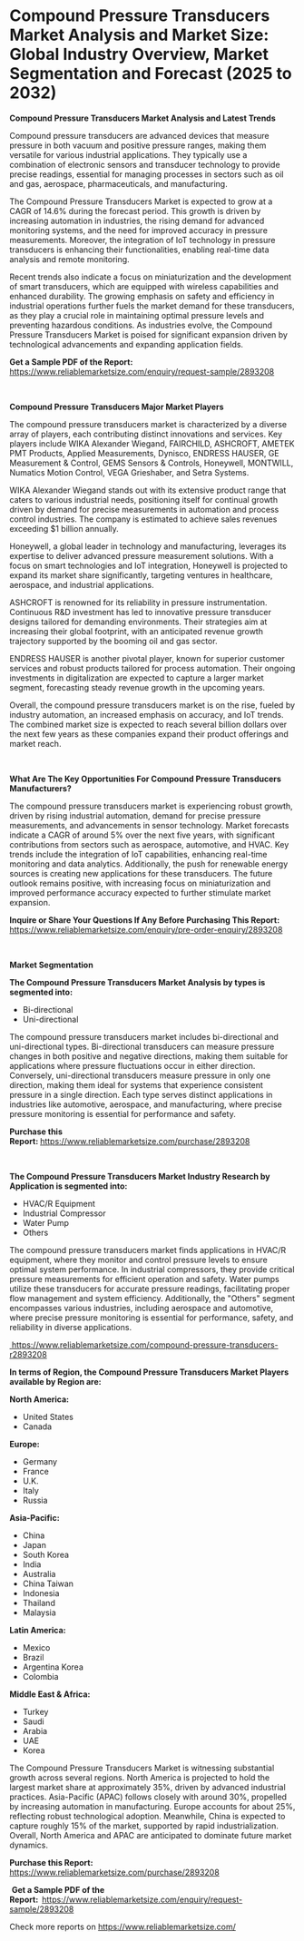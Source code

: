 <p><h1>Compound Pressure Transducers Market Analysis and Market Size: Global Industry Overview, Market Segmentation and Forecast (2025 to 2032)</h1></p><p><strong>Compound Pressure Transducers Market Analysis and Latest Trends</strong></p>
<p><p>Compound pressure transducers are advanced devices that measure pressure in both vacuum and positive pressure ranges, making them versatile for various industrial applications. They typically use a combination of electronic sensors and transducer technology to provide precise readings, essential for managing processes in sectors such as oil and gas, aerospace, pharmaceuticals, and manufacturing. </p><p>The Compound Pressure Transducers Market is expected to grow at a CAGR of 14.6% during the forecast period. This growth is driven by increasing automation in industries, the rising demand for advanced monitoring systems, and the need for improved accuracy in pressure measurements. Moreover, the integration of IoT technology in pressure transducers is enhancing their functionalities, enabling real-time data analysis and remote monitoring. </p><p>Recent trends also indicate a focus on miniaturization and the development of smart transducers, which are equipped with wireless capabilities and enhanced durability. The growing emphasis on safety and efficiency in industrial operations further fuels the market demand for these transducers, as they play a crucial role in maintaining optimal pressure levels and preventing hazardous conditions. As industries evolve, the Compound Pressure Transducers Market is poised for significant expansion driven by technological advancements and expanding application fields.</p></p>
<p><strong>Get a Sample PDF of the Report:&nbsp;</strong> <a href="https://www.reliablemarketsize.com/enquiry/request-sample/2893208?utm_campaign=2744&utm_medium=2&utm_source=Github&utm_content=ia&utm_term=15032025&utm_id=compound-pressure-transducers">https://www.reliablemarketsize.com/enquiry/request-sample/2893208</a></p>
<p>&nbsp;</p>
<p><strong>Compound Pressure Transducers Major Market Players</strong></p>
<p><p>The compound pressure transducers market is characterized by a diverse array of players, each contributing distinct innovations and services. Key players include WIKA Alexander Wiegand, FAIRCHILD, ASHCROFT, AMETEK PMT Products, Applied Measurements, Dynisco, ENDRESS HAUSER, GE Measurement & Control, GEMS Sensors & Controls, Honeywell, MONTWILL, Numatics Motion Control, VEGA Grieshaber, and Setra Systems.</p><p>WIKA Alexander Wiegand stands out with its extensive product range that caters to various industrial needs, positioning itself for continual growth driven by demand for precise measurements in automation and process control industries. The company is estimated to achieve sales revenues exceeding $1 billion annually.</p><p>Honeywell, a global leader in technology and manufacturing, leverages its expertise to deliver advanced pressure measurement solutions. With a focus on smart technologies and IoT integration, Honeywell is projected to expand its market share significantly, targeting ventures in healthcare, aerospace, and industrial applications.</p><p>ASHCROFT is renowned for its reliability in pressure instrumentation. Continuous R&D investment has led to innovative pressure transducer designs tailored for demanding environments. Their strategies aim at increasing their global footprint, with an anticipated revenue growth trajectory supported by the booming oil and gas sector.</p><p>ENDRESS HAUSER is another pivotal player, known for superior customer services and robust products tailored for process automation. Their ongoing investments in digitalization are expected to capture a larger market segment, forecasting steady revenue growth in the upcoming years.</p><p>Overall, the compound pressure transducers market is on the rise, fueled by industry automation, an increased emphasis on accuracy, and IoT trends. The combined market size is expected to reach several billion dollars over the next few years as these companies expand their product offerings and market reach.</p></p>
<p>&nbsp;</p>
<p><strong>What Are The Key Opportunities For Compound Pressure Transducers Manufacturers?</strong></p>
<p><p>The compound pressure transducers market is experiencing robust growth, driven by rising industrial automation, demand for precise pressure measurements, and advancements in sensor technology. Market forecasts indicate a CAGR of around 5% over the next five years, with significant contributions from sectors such as aerospace, automotive, and HVAC. Key trends include the integration of IoT capabilities, enhancing real-time monitoring and data analytics. Additionally, the push for renewable energy sources is creating new applications for these transducers. The future outlook remains positive, with increasing focus on miniaturization and improved performance accuracy expected to further stimulate market expansion.</p></p>
<p><strong>Inquire or Share Your Questions If Any Before Purchasing This Report:</strong> <a href="https://www.reliablemarketsize.com/enquiry/pre-order-enquiry/2893208?utm_campaign=2744&utm_medium=2&utm_source=Github&utm_content=ia&utm_term=15032025&utm_id=compound-pressure-transducers">https://www.reliablemarketsize.com/enquiry/pre-order-enquiry/2893208</a></p>
<p>&nbsp;</p>
<p><strong>Market Segmentation</strong></p>
<p><strong>The Compound Pressure Transducers Market Analysis by types is segmented into:</strong></p>
<p><ul><li>Bi-directional</li><li>Uni-directional</li></ul></p>
<p><p>The compound pressure transducers market includes bi-directional and uni-directional types. Bi-directional transducers can measure pressure changes in both positive and negative directions, making them suitable for applications where pressure fluctuations occur in either direction. Conversely, uni-directional transducers measure pressure in only one direction, making them ideal for systems that experience consistent pressure in a single direction. Each type serves distinct applications in industries like automotive, aerospace, and manufacturing, where precise pressure monitoring is essential for performance and safety.</p></p>
<p><strong>Purchase this Report:&nbsp;</strong><a href="https://www.reliablemarketsize.com/purchase/2893208?utm_campaign=2744&utm_medium=2&utm_source=Github&utm_content=ia&utm_term=15032025&utm_id=compound-pressure-transducers">https://www.reliablemarketsize.com/purchase/2893208</a></p>
<p>&nbsp;</p>
<p><strong>The Compound Pressure Transducers Market Industry Research by Application is segmented into:</strong></p>
<p><ul><li>HVAC/R Equipment</li><li>Industrial Compressor</li><li>Water Pump</li><li>Others</li></ul></p>
<p><p>The compound pressure transducers market finds applications in HVAC/R equipment, where they monitor and control pressure levels to ensure optimal system performance. In industrial compressors, they provide critical pressure measurements for efficient operation and safety. Water pumps utilize these transducers for accurate pressure readings, facilitating proper flow management and system efficiency. Additionally, the "Others" segment encompasses various industries, including aerospace and automotive, where precise pressure monitoring is essential for performance, safety, and reliability in diverse applications.</p></p>
<p><a href="https://www.reliablemarketsize.com/compound-pressure-transducers-r2893208?utm_campaign=2744&utm_medium=2&utm_source=Github&utm_content=ia&utm_term=15032025&utm_id=compound-pressure-transducers">&nbsp;https://www.reliablemarketsize.com/compound-pressure-transducers-r2893208</a></p>
<p><strong>In terms of Region, the Compound Pressure Transducers Market Players available by Region are:</strong></p>
<p>
    <p> <strong> North America: </strong>
        <ul>
            <li>United States</li>
            <li>Canada</li>
        </ul>
        </p> 
    <p> <strong> Europe: </strong>
        <ul>
            <li>Germany</li>
            <li>France</li>
            <li>U.K.</li>
            <li>Italy</li>
            <li>Russia</li>
        </ul>
        </p> 
    <p> <strong> Asia-Pacific: </strong>
        <ul>
            <li>China</li>
            <li>Japan</li>
            <li>South Korea</li>
            <li>India</li>
            <li>Australia</li>
            <li>China Taiwan</li>
            <li>Indonesia</li>
            <li>Thailand</li>
            <li>Malaysia</li>
        </ul>
        </p> 
    <p> <strong> Latin America: </strong>
        <ul>
            <li>Mexico</li>
            <li>Brazil</li>
            <li>Argentina Korea</li>
            <li>Colombia</li>
        </ul>
        </p> 
    <p> <strong> Middle East & Africa: </strong>
        <ul>
            <li>Turkey</li>
            <li>Saudi</li>
            <li>Arabia</li>
            <li>UAE</li>
            <li>Korea</li>
        </ul>
    </p>
    </p>
<p><p>The Compound Pressure Transducers Market is witnessing substantial growth across several regions. North America is projected to hold the largest market share at approximately 35%, driven by advanced industrial practices. Asia-Pacific (APAC) follows closely with around 30%, propelled by increasing automation in manufacturing. Europe accounts for about 25%, reflecting robust technological adoption. Meanwhile, China is expected to capture roughly 15% of the market, supported by rapid industrialization. Overall, North America and APAC are anticipated to dominate future market dynamics.</p></p>
<p><strong>Purchase this Report: </strong><a href="https://www.reliablemarketsize.com/purchase/2893208?utm_campaign=2744&utm_medium=2&utm_source=Github&utm_content=ia&utm_term=15032025&utm_id=compound-pressure-transducers">https://www.reliablemarketsize.com/purchase/2893208</a></p>
<p>&nbsp;<strong>Get a Sample PDF of the Report:&nbsp;&nbsp;</strong><a href="https://www.reliablemarketsize.com/enquiry/request-sample/2893208?utm_campaign=2744&utm_medium=2&utm_source=Github&utm_content=ia&utm_term=15032025&utm_id=compound-pressure-transducers">https://www.reliablemarketsize.com/enquiry/request-sample/2893208</a></p>
<p><strong></strong></p>
<p>Check more reports on <a href="https://www.reliablemarketsize.com/?utm_campaign=2744&utm_medium=2&utm_source=Github&utm_content=ia&utm_term=15032025&utm_id=compound-pressure-transducers">https://www.reliablemarketsize.com/</a></p>